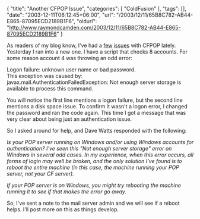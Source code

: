 {
	"title": "Another CFPOP Issue",
	"categories": [
		"ColdFusion"
	],
	"tags": [],
	"date": "2003-12-11T06:12:45+06:00",
	"url": "/2003/12/11/65B8C782-AB44-E865-87095ECD2189B1F6",
	"oldurl": "http://www.raymondcamden.com/2003/12/11/65B8C782-AB44-E865-87095ECD2189B1F6"
}

As readers of my blog know, I've had a <a href="http://www.camdenfamily.com/morpheus/blog/index.cfm?mode=entry&entry=1463B6F1-A041-2614-773434AB4EA00C7A">few</a> <a href="http://www.camdenfamily.com/morpheus/blog/index.cfm?mode=entry&entry=437EFED9-B15B-8957-860C45AFE6E30A4D">issues</a> with CFPOP lately. Yesterday I ran into a new one. I have a script that checks 8 accounts. For some reason account 4 was throwing an odd error:

Logon failure: unknown user name or bad password.  
This exception was caused by:<br>javax.mail.AuthenticationFailedException: Not enough server storage is available to process this command.  

You will notice the first line mentions a logon failure, but the second line mentions a disk space issue. To confirm it wasn't a logon error, I changed the password and ran the code again. This time I got a message that was very clear about being just an authentication issue.

So I asked around for help, and Dave Watts responded with the following:

<i>
Is your POP server running on Windows and/or using Windows accounts for authentication? I've seen this "Not enough server storage" error on Windows in several odd cases. In my experience, when this error occurs, all forms of login may well be broken, and the only solution I've found is to reboot the entire machine (in this case, the machine running your POP server, not your CF server).

If your POP server is on Windows, you might try rebooting the machine running it to see if that makes the error go away.
</i>

So, I've sent a note to the mail server admin and we will see if a reboot helps. I'll post more on this as things develop.
